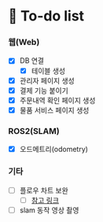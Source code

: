 
# 📗 To-do list

### 웹(Web)
- [x] DB 연결
  - [x] 테이블 생성
- [x] 관리자 페이지 생성
- [x] 결제 기능 붙이기
- [x] 주문내역 확인 페이지 생성
- [x] 물품 서비스 페이지 생성

### ROS2(SLAM)
- [x] 오드메트리(odometry)

### 기타
- [ ] 플로우 차트 보완
  - [ ] [참고 링크](https://pinkwink.kr/1457#google_vignette)
- [ ] slam 동작 영상 촬영
